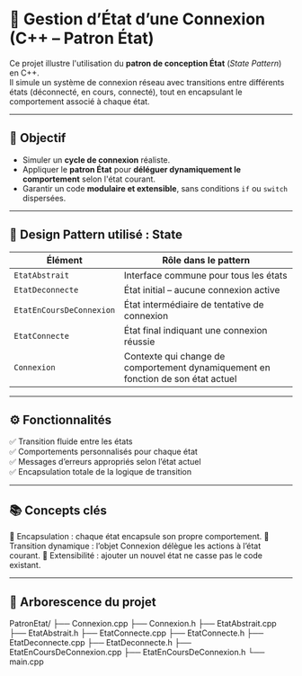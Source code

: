 # 🔄 Gestion d’État d’une Connexion (C++ – Patron État)

Ce projet illustre l'utilisation du **patron de conception État** (*State Pattern*) en C++.  
Il simule un système de connexion réseau avec transitions entre différents états (déconnecté, en cours, connecté), tout en encapsulant le comportement associé à chaque état.

---

## 🎯 Objectif

- Simuler un **cycle de connexion** réaliste.
- Appliquer le **patron État** pour **déléguer dynamiquement le comportement** selon l'état courant.
- Garantir un code **modulaire et extensible**, sans conditions `if` ou `switch` dispersées.

---

## 🧩 Design Pattern utilisé : State

| Élément         | Rôle dans le pattern                         |
|-----------------|----------------------------------------------|
| `EtatAbstrait`  | Interface commune pour tous les états        |
| `EtatDeconnecte`| État initial – aucune connexion active       |
| `EtatEnCoursDeConnexion` | État intermédiaire de tentative de connexion |
| `EtatConnecte`  | État final indiquant une connexion réussie   |
| `Connexion`     | Contexte qui change de comportement dynamiquement en fonction de son état actuel |

---

## ⚙️ Fonctionnalités

✅ Transition fluide entre les états  
✅ Comportements personnalisés pour chaque état  
✅ Messages d’erreurs appropriés selon l’état actuel  
✅ Encapsulation totale de la logique de transition

---

## 📚 Concepts clés
🎯 Encapsulation : chaque état encapsule son propre comportement.
🔁 Transition dynamique : l’objet Connexion délègue les actions à l’état courant.
🧱 Extensibilité : ajouter un nouvel état ne casse pas le code existant.

---

## 📂 Arborescence du projet
PatronEtat/
├── Connexion.cpp
├── Connexion.h
├── EtatAbstrait.cpp
├── EtatAbstrait.h
├── EtatConnecte.cpp
├── EtatConnecte.h
├── EtatDeconnecte.cpp
├── EtatDeconnecte.h
├── EtatEnCoursDeConnexion.cpp
├── EtatEnCoursDeConnexion.h
└── main.cpp

